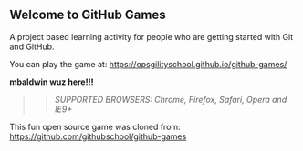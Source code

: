 ## Welcome to GitHub Games

A project based learning activity for people who are getting started with Git and GitHub.

You can play the game at: https://opsgilityschool.github.io/github-games/

**mbaldwin wuz here!!!**

>> _*SUPPORTED BROWSERS*: Chrome, Firefox, Safari, Opera and IE9+_

This fun open source game was cloned from: https://github.com/githubschool/github-games

